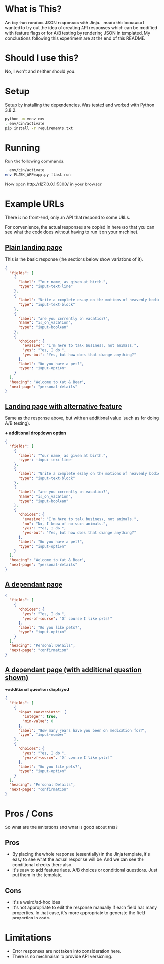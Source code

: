 # What is This?

An toy that renders JSON responses with Jinja. I made this because I wanted to try out the idea of creating API responses which can be modified with feature flags or for A/B testing by rendering JSON in templated. My conclustions following this experiment are at the end of this README.

# Should I use this?

No, I won't and neither should you.

# Setup

Setup by installing the dependencies. Was tested and worked with Python 3.8.2.

```bash
python -m venv env
. env/bin/activate
pip install -r requirements.txt
```

# Running

Run the following commands.

```bash
. env/bin/activate
env FLASK_APP=app.py flask run
```

Now open http://127.0.0.1:5000/ in your browser.

# Example URLs

There is no front-end, only an API that respond to some URLs.

For convenience, the actual responses are copied in here (so that you can see what the code does without having to run it on your machine).

## [Plain landing page](http://127.0.0.1:5000/api/page/landing)

This is the basic response (the sections below show variations of it).

```json
{
  "fields": [
    {
      "label": "Your name, as given at birth.", 
      "type": "input-text-line"
    }, 
    {
      "label": "Write a complete essay on the motions of heavenly bodies.", 
      "type": "input-text-block"
    }, 
    {
      "label": "Are you currently on vacation?", 
      "name": "is_on_vacation", 
      "type": "input-boolean"
    }, 
    {
      "choices": {
        "evasive": "I'm here to talk business, not animals.", 
        "yes": "Yes, I do.", 
        "yes-but": "Yes, but how does that change anything?"
      }, 
      "label": "Do you have a pet?", 
      "type": "input-option"
    }
  ], 
  "heading": "Welcome to Cat & Bear", 
  "next-page": "personal-details"
}
```

## [Landing page with alternative feature](http://127.0.0.1:5000/api/page/landing?allow_no=1)

Same as the response above, but with an additional value (such as for doing A/B testing).

**+ additional dropdown option**

```json
{
  "fields": [
    {
      "label": "Your name, as given at birth.", 
      "type": "input-text-line"
    }, 
    {
      "label": "Write a complete essay on the motions of heavenly bodies.", 
      "type": "input-text-block"
    }, 
    {
      "label": "Are you currently on vacation?", 
      "name": "is_on_vacation", 
      "type": "input-boolean"
    }, 
    {
      "choices": {
        "evasive": "I'm here to talk business, not animals.", 
        "no": "No, I know of no such animals.", 
        "yes": "Yes, I do.", 
        "yes-but": "Yes, but how does that change anything?"
      }, 
      "label": "Do you have a pet?", 
      "type": "input-option"
    }
  ], 
  "heading": "Welcome to Cat & Bear", 
  "next-page": "personal-details"
}
```

## [A dependant page](http://127.0.0.1:5000/api/page/personal-details)

```json
{
  "fields": [
    {
      "choices": {
        "yes": "Yes, I do.", 
        "yes-of-course": "Of course I like pets!"
      }, 
      "label": "Do you like pets?", 
      "type": "input-option"
    }
  ], 
  "heading": "Personal Details", 
  "next-page": "confirmation"
}
```

## [A dependant page (with additional question shown)](http://127.0.0.1:5000/api/page/personal-details?is_on_vacation=1)

**+additional question displayed**

```json
{
  "fields": [
    {
      "input-constraints": {
        "integer": true, 
        "min-value": 0
      }, 
      "label": "How many years have you been on medication for?", 
      "type": "input-number"
    }, 
    {
      "choices": {
        "yes": "Yes, I do.", 
        "yes-of-course": "Of course I like pets!"
      }, 
      "label": "Do you like pets?", 
      "type": "input-option"
    }
  ], 
  "heading": "Personal Details", 
  "next-page": "confirmation"
}
```

# Pros / Cons

So what are the limitations and what is good about this?

## Pros

- By placing the whole response (essentially) in the Jinja template, it's easy to see what the actual response will be. And we can see the conditional checks there also.
- It's easy to add feature flags, A/B choices or conditional questions. Just put them in the template.

## Cons

- It's a weird/ad-hoc idea.
- It's not appropriate to edit the response manually if each field has many properties. In that case, it's more appropriate to generate the field properties in code.

# Limitations

- Error responses are not taken into consideration here.
- There is no mechnaism to provide API versioning.
